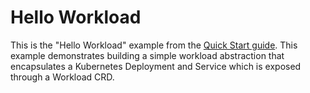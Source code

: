 # Hello Workload

This is the "Hello Workload" example from the [Quick Start guide](https://koreo.dev/docs/getting-started/quick-start#hello-workload).
This example demonstrates building a simple workload abstraction that
encapsulates a Kubernetes Deployment and Service which is exposed through a
Workload CRD.
